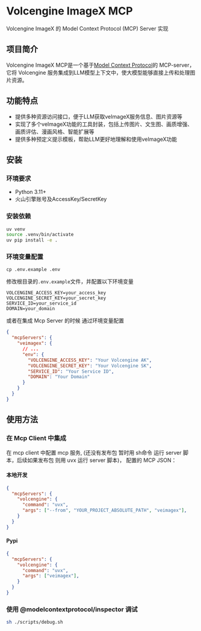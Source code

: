 # Volcengine ImageX MCP

Volcengine ImageX 的 Model Context Protocol (MCP) Server 实现

## 项目简介

Volcengine ImageX MCP是一个基于[Model Context Protocol](https://github.com/modelcontextprotocol/python-sdk)的 MCP-server，
它将 Volcengine 服务集成到LLM模型上下文中，使大模型能够直接上传和处理图片资源。

## 功能特点

- 提供多种资源访问接口，便于LLM获取veImageX服务信息、图片资源等
- 实现了多个veImageX功能的工具封装，包括上传图片、文生图、画质增强、画质评估、漫画风格、智能扩展等
- 提供多种预定义提示模板，帮助LLM更好地理解和使用veImageX功能

## 安装

### 环境要求

- Python 3.11+
- 火山引擎账号及AccessKey/SecretKey

### 安装依赖

```bash
uv venv
source .venv/bin/activate
uv pip install -e .
```

### 环境变量配置

```
cp .env.example .env 
```

修改根目录的`.env.example`文件，并配置以下环境变量

```shell
VOLCENGINE_ACCESS_KEY=your_access_key
VOLCENGINE_SECRET_KEY=your_secret_key
SERVICE_ID=your_service_id
DOMAIN=your_domain
```

或者在集成 Mcp Server 的时候 通过环境变量配置
```json
{
  "mcpServers": {
    "veimagex": {
      // ...
      "env": {
        "VOLCENGINE_ACCESS_KEY": "Your Volcengine AK",
        "VOLCENGINE_SECRET_KEY": "Your Volcengine SK",
        "SERVICE_ID": "Your Service ID",
        "DOMAIN": "Your Domain"
      }
    }
  }
}

```

## 使用方法

### 在 Mcp Client 中集成

在 mcp client 中配置 mcp 服务, (还没有发布包 暂时用 sh命令 运行 server 脚本，后续如果发布包 则用 uvx 运行 server 脚本)， 配置的 MCP JSON：

#### 本地开发
```json
{
  "mcpServers": {
    "volcengine": {
      "command": "uvx",
      "args": ["--from", "YOUR_PROJECT_ABSOLUTE_PATH", "veimagex"],
    }
  }
}
```

#### Pypi

```json
{
  "mcpServers": {
    "volcengine": {
      "command": "uvx",
      "args": ["veimagex"],
    }
  }
}
```


### 使用 @modelcontextprotocol/inspector 调试

```bash
sh ./scripts/debug.sh
```

